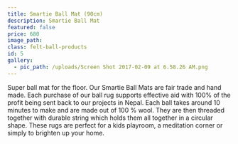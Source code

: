 ```yaml
---
title: Smartie Ball Mat (90cm)
description: Smartie Ball Mat
featured: false
price: 680
image_path:
class: felt-ball-products
id: 5
gallery:
  - pic_path: /uploads/Screen Shot 2017-02-09 at 6.58.26 AM.png
---
```



Super ball mat for the floor. Our Smartie Ball Mats are fair trade and hand made. Each purchase of our ball rug supports effective aid with 100% of the profit being sent back to our projects in Nepal. Each ball takes around 10 minutes to make and are made out of 100 % wool. They are then threaded together with durable string which holds them all together in a circular shape. These rugs are perfect for a kids playroom, a meditation corner or simply to brighten up your home.
